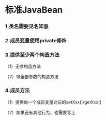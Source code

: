 # 标准JavaBean

### 1.类名需要见名知意

### 2.成员变量使用private修饰

### 3.提供至少两个构造方法

（1）无参构造方法

（2）带全部参数的构造方法

### 4.成员方法

（1）提供每一个成员变量对应的setXxx()/getXxx()

（2）如果还有其他行为，也需要写上

